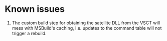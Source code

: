 # Known issues 

1. The custom build step for obtaining the satellite DLL from the VSCT will mess with MSBuild's caching, i.e. updates to the command table will not trigger a rebuild.